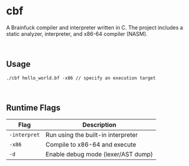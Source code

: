 # cbf

A Brainfuck compiler and interpreter written in C. The project includes a static analyzer, interpreter, and x86-64 compiler (NASM).

<br/>

## Usage

```
./cbf hello_world.bf -x86 // specify an execution target
```

<br/>

## Runtime Flags

| Flag         | Description                          |
|--------------|--------------------------------------|
| `-interpret` | Run using the built-in interpreter   |
| `-x86`       | Compile to x86-64 and execute        |
| `-d`         | Enable debug mode (lexer/AST dump)   |
